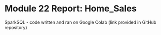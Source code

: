 # Module 22 Report: Home_Sales

SparkSQL - code written and ran on Google Colab (link provided in GitHub repository)